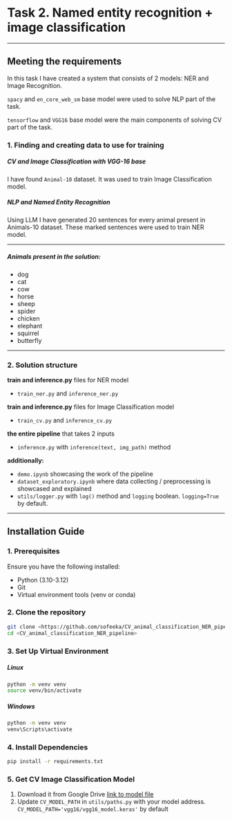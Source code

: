 # Task 2. Named entity recognition + image classification

---

## Meeting the requirements

In this task I have created a system that consists of 2 models: NER and Image Recognition.

`spacy` and `en_core_web_sm` base model were used to solve NLP part of the task.

`tensorflow` and `VGG16` base model were the main components of solving CV part of the task.

### 1. Finding and creating data to use for training

##### CV and Image Classification with VGG-16 base

I have found `Animal-10` dataset. It was used to train Image Classification model.

##### NLP and Named Entity Recognition

Using LLM I have generated 20 sentences for every animal present in Animals-10 dataset. These marked sentences were used
to train NER model.

---

##### Animals present in the solution:

- dog
- cat
- cow
- horse
- sheep
- spider
- chicken
- elephant
- squirrel
- butterfly

---

### 2. Solution structure

**train and inference.py** files for NER model

- `train_ner.py` and `inference_ner.py`

**train and inference.py** files for Image Classification model

- `train_cv.py` and `inference_cv.py`

**the entire pipeline** that takes 2 inputs

- `inference.py` with `inference(text, img_path)` method

**additionally:**

- `demo.ipynb` showcasing the work of the pipeline
- `dataset_exploratory.ipynb` where data collecting / preprocessing is showcased and explained
- `utils/logger.py` with `log()` method and `logging` boolean. `logging=True` by default.

---

## Installation Guide

### 1. Prerequisites

Ensure you have the following installed:

- Python (3.10-3.12)
- Git
- Virtual environment tools (venv or conda)

### 2. Clone the repository

```bash
git clone <https://github.com/sofeeka/CV_animal_classification_NER_pipeline>
cd <CV_animal_classification_NER_pipeline>
```

### 3. Set Up Virtual Environment

##### Linux

```bash
python -m venv venv
source venv/bin/activate
```

##### Windows

```bash
python -m venv venv
venv\Scripts\activate
```

### 4. Install Dependencies

```bash
pip install -r requirements.txt
```

### 5. Get CV Image Classification Model

1. Download it from Google Drive
   [link to model file](https://drive.google.com/file/d/1kmM3VJGTu5a3vYOHmxJ9Xu9rCYsdP9dl/view?usp=sharing)
2. Update `CV_MODEL_PATH` in `utils/paths.py` with your model
   address. `CV_MODEL_PATH='vgg16/vgg16_model.keras'` by default
